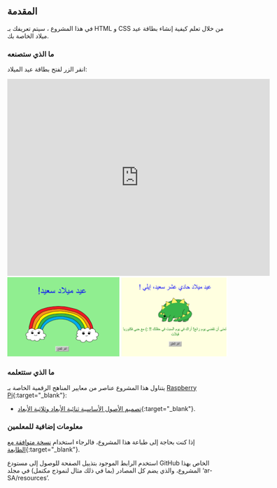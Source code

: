 ## المقدمة

في هذا المشروع ، سيتم تعريفك بـ HTML و CSS من خلال تعلم كيفية إنشاء بطاقة عيد ميلاد الخاصة بك.

### ما الذي ستصنعه

انقر الزر لفتح بطاقة عيد الميلاد:

<div class="trinket">
  <iframe src="https://trinket.io/embed/html/c052cb54e1?outputOnly=true&start=result" width="600" height="450" frameborder="0" marginwidth="0" marginheight="0" allowfullscreen>
  </iframe>
  <img src="images/birthday-final.png">
</div>

### ما الذي ستتعلمه

يتناول هذا المشروع عناصر من معايير المناهج الرقمية الخاصة بـ [Raspberry Pi](https://rpf.io/curriculum){:target="_blank"}:

+ [تصميم الأصول الأساسية ثنائية الأبعاد وثلاثية الأبعاد](https://www.raspberrypi.org/curriculum/design/creator){:target="_blank"}.

### معلومات إضافية للمعلمين

إذا كنت بحاجة إلى طباعة هذا المشروع، فالرجاء استخدام [نسخة متوافقة مع الطابعة](https://projects.raspberrypi.org/ar-SA/projects/happy-birthday/print){:target="_blank"}.

استخدم الرابط الموجود بتذييل الصفحة للوصول إلى مستودع GitHub الخاص بهذا المشروع، والذي يضم كل المصادر (بما في ذلك مثال لنموذج مكتمل) في مجلد ‘ar-SA/resources’.